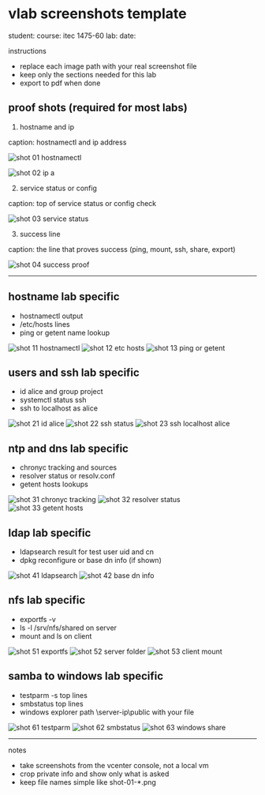 # vlab screenshots template

student: 
course: itec 1475-60
lab: 
date: 

instructions
- replace each image path with your real screenshot file
- keep only the sections needed for this lab
- export to pdf when done

## proof shots (required for most labs)

1) hostname and ip

caption: hostnamectl and ip address

![shot 01 hostnamectl](images/shot-01-hostnamectl.png)

![shot 02 ip a](images/shot-02-ip-a.png)

2) service status or config

caption: top of service status or config check

![shot 03 service status](images/shot-03-service-status.png)

3) success line

caption: the line that proves success (ping, mount, ssh, share, export)

![shot 04 success proof](images/shot-04-success.png)

---

## hostname lab specific

- hostnamectl output
- /etc/hosts lines
- ping or getent name lookup

![shot 11 hostnamectl](images/shot-11-hostnamectl.png)
![shot 12 etc hosts](images/shot-12-etc-hosts.png)
![shot 13 ping or getent](images/shot-13-ping.png)

## users and ssh lab specific

- id alice and group project
- systemctl status ssh
- ssh to localhost as alice

![shot 21 id alice](images/shot-21-id-alice.png)
![shot 22 ssh status](images/shot-22-ssh-status.png)
![shot 23 ssh localhost alice](images/shot-23-ssh-localhost.png)

## ntp and dns lab specific

- chronyc tracking and sources
- resolver status or resolv.conf
- getent hosts lookups

![shot 31 chronyc tracking](images/shot-31-chronyc-tracking.png)
![shot 32 resolver status](images/shot-32-resolver-status.png)
![shot 33 getent hosts](images/shot-33-getent-hosts.png)

## ldap lab specific

- ldapsearch result for test user uid and cn
- dpkg reconfigure or base dn info (if shown)

![shot 41 ldapsearch](images/shot-41-ldapsearch.png)
![shot 42 base dn info](images/shot-42-basedn.png)

## nfs lab specific

- exportfs -v
- ls -l /srv/nfs/shared on server
- mount and ls on client

![shot 51 exportfs](images/shot-51-exportfs.png)
![shot 52 server folder](images/shot-52-server-folder.png)
![shot 53 client mount](images/shot-53-client-mount.png)

## samba to windows lab specific

- testparm -s top lines
- smbstatus top lines
- windows explorer path \\server-ip\public with your file

![shot 61 testparm](images/shot-61-testparm.png)
![shot 62 smbstatus](images/shot-62-smbstatus.png)
![shot 63 windows share](images/shot-63-windows-share.png)

---

notes
- take screenshots from the vcenter console, not a local vm
- crop private info and show only what is asked
- keep file names simple like shot-01-*.png
